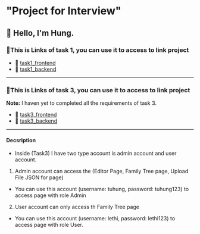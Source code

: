 # "Project for Interview"

## 👋 Hello, I'm Hung.

### 🚀This is Links of task 1, you can use it to access to link project

- 🔗 [task1_frontend](https://github.com/TuHungg/task1_frontend)
- 🔗 [task1_backend](https://github.com/TuHungg/task1_backend)

---

### 🚀This is Links of task 3, you can use it to access to link project

**Note:** I haven yet to completed all the requirements of task 3.

- 🔗 [task3_frontend](https://github.com/TuHungg/task3_frontend)
- 🔗 [task3_backend](https://github.com/TuHungg/task3_backend)

---

#### Decsription

- Inside (Task3) I have two type account is admin account and user account.

1. Admin account can access the (Editor Page, Family Tree page, Upload File JSON for page)

- You can use this account (username: tuhung, password: tuhung123) to access page with role Admin

2. User account can only access th Family Tree page

- You can use this account (username: lethi, password: lethi123) to access page with role User.
